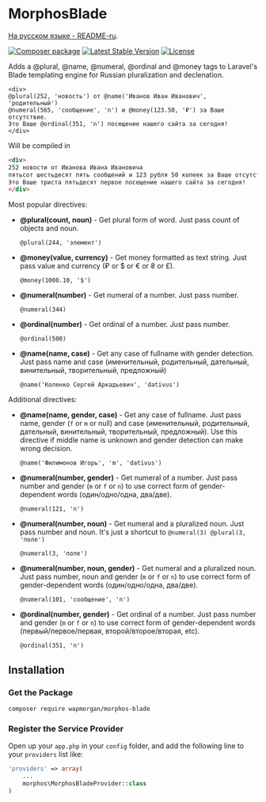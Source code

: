 # MorphosBlade

[На русском языке - README-ru](README-ru.md).

[![Composer package](http://composer.network/badge/wapmorgan/morphos-blade)](https://packagist.org/packages/wapmorgan/morphos-blade)
[![Latest Stable Version](https://poser.pugx.org/wapmorgan/morphos-blade/version)](https://packagist.org/packages/wapmorgan/morphos-blade)
[![License](https://poser.pugx.org/wapmorgan/morphos-blade/license)](https://packagist.org/packages/wapmorgan/morphos-blade)

Adds a @plural, @name, @numeral, @ordinal and @money tags to Laravel's Blade templating engine for Russian pluralization and declenation.

```blade
<div>
@plural(252, 'новость') от @name('Иванов Иван Иванович', 'родительный')
@numeral(565, 'сообщение', 'n') и @money(123.50, '₽') за Ваше отсутствие.
Это Ваше @ordinal(351, 'n') посещение нашего сайта за сегодня!
</div>
```

Will be compiled in

```html
<div>
252 новости от Иванова Ивана Ивановича
пятьсот шестьдесят пять сообщений и 123 рубля 50 копеек за Ваше отсутствие
Это Ваше триста пятьдесят первое посещение нашего сайта за сегодня!
</div>
```

Most popular directives:

- **@plural(count, noun)** - Get plural form of word. Just pass count of objects and noun.
    ```blade
    @plural(244, 'элемент')
    ```

- **@money(value, currency)** - Get money formatted as text string. Just pass value and currency (₽ or $ or € or ₴ or £).
    ```blade
    @money(1000.10, '$')
    ```

- **@numeral(number)** - Get numeral of a number. Just pass number.
    ```blade
    @numeral(344)
    ```

- **@ordinal(number)** - Get ordinal of a number. Just pass number.
    ```blade
    @ordinal(500)
    ```

- **@name(name, case)** - Get any case of fullname with gender detection. Just pass name and case (именительный, родительный, дательный, винительный, творительный, предложный)
    ```blade
    @name('Коленко Сергей Аркадьевич', 'dativus')
    ```

Additional directives:

- **@name(name, gender, case)** - Get any case of fullname. Just pass name, gender (`f` or `m` or null) and case (именительный, родительный, дательный, винительный, творительный, предложный). Use this directive if middle name is unknown and gender detection can make wrong decision.
    ```blade
    @name('Филимонов Игорь', 'm', 'dativus')
    ```

- **@numeral(number, gender)** - Get numeral of a number. Just pass number and gender (`m` or `f` or `n`) to use correct form of gender-dependent words (один/одно/одна, два/две).
    ```blade
    @numeral(121, 'n')
    ```

- **@numeral(number, noun)** - Get numeral and a pluralized noun. Just pass number and noun. It's just a shortcut to `@numeral(3) @plural(3, 'поле')`
    ```blade
    @numeral(3, 'поле')
    ```

- **@numeral(number, noun, gender)** - Get numeral and a pluralized noun. Just pass number, noun and gender (`m` or `f` or `n`) to use correct form of gender-dependent words (один/одно/одна, два/две).
    ```blade
    @numeral(101, 'сообщение', 'n')
    ```

- **@ordinal(number, gender)** - Get ordinal of a number. Just pass number and gender (`m` or `f` or `n`) to use correct form of gender-dependent words (первый/первое/первая, второй/второе/вторая, etc).
    ```blade
    @ordinal(351, 'n')
    ```

## Installation

### Get the Package

```
composer require wapmorgan/morphos-blade
```

### Register the Service Provider
Open up your `app.php` in your `config` folder, and add the following line to
your `providers` list like:

```php
'providers' => array(
    ...
    morphos\MorphosBladeProvider::class
)
```
